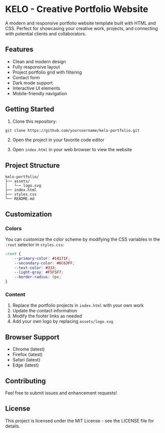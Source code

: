# KELO - Creative Portfolio Website

A modern and responsive portfolio website template built with HTML and CSS. Perfect for showcasing your creative work, projects, and connecting with potential clients and collaborators.

## Features

- Clean and modern design
- Fully responsive layout
- Project portfolio grid with filtering
- Contact form
- Dark mode support
- Interactive UI elements
- Mobile-friendly navigation

## Getting Started

1. Clone this repository:
```bash
git clone https://github.com/yourusername/kelo-portfolio.git
```

2. Open the project in your favorite code editor

3. Open `index.html` in your web browser to view the website

## Project Structure

```
kelo-portfolio/
├── assets/
│   └── logo.svg
├── index.html
├── styles.css
└── README.md
```

## Customization

### Colors
You can customize the color scheme by modifying the CSS variables in the `:root` selector in `styles.css`:

```css
:root {
    --primary-color: #14171F;
    --secondary-color: #6C63FF;
    --text-color: #333;
    --light-gray: #F5F5F7;
    --border-radius: 8px;
}
```

### Content
1. Replace the portfolio projects in `index.html` with your own work
2. Update the contact information
3. Modify the footer links as needed
4. Add your own logo by replacing `assets/logo.svg`

## Browser Support

- Chrome (latest)
- Firefox (latest)
- Safari (latest)
- Edge (latest)

## Contributing

Feel free to submit issues and enhancement requests!

## License

This project is licensed under the MIT License - see the LICENSE file for details. 